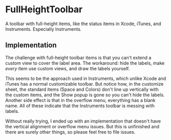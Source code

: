 FullHeightToolbar
===================

A toolbar with full-height items, like the status items in Xcode, iTunes, and Instruments. Especially Instruments.

Implementation
--------------
The challenge with full-height toolbar items is that you can't extend a custom view to cover the label area. The workaround: hide the labels, make *every* item use custom views, and draw the labels yourself.

This seems to be the approach used in Instruments, which unlike Xcode and iTunes has a normal customizable toolbar. But notice how, in the customize sheet, the standard items (Space and Colors) don't line up vertically with the custom items, and the Show popup is gone so you can't hide the labels. Another side effect is that in the overflow menu, everything has a blank name. All of these indicate that the Instruments toolbar is messing with labels.

Without really trying, I ended up with an implementation that doesn't have the vertical alignment or overflow menu issues. But this is unfinished and there are surely other things, so please feel free to file issues.
